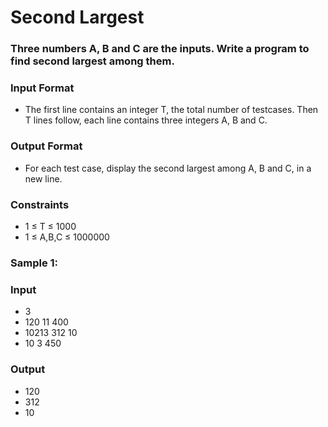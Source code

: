 # Second Largest
### Three numbers A, B and C are the inputs. Write a program to find second largest among them.

### Input Format
- The first line contains an integer T, the total number of testcases. Then T lines follow, each line contains three integers A, B and C.

### Output Format
- For each test case, display the second largest among A, B and C, in a new line.

### Constraints
- 1 ≤ T ≤ 1000
- 1 ≤ A,B,C ≤ 1000000

### Sample 1:
### Input
- 3 
- 120 11 400
- 10213 312 10
- 10 3 450
### Output
- 120
- 312
- 10
